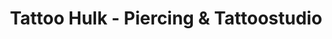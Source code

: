---
title: "Tattoo Hulk - Piercing & Tattoostudio"
url: /stuttgart/tattoo-hulk-piercing-und-tattoostudio/
shop: Tattoo
---